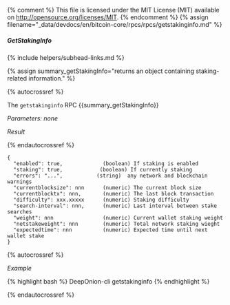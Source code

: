 {% comment %}
This file is licensed under the MIT License (MIT) available on
http://opensource.org/licenses/MIT.
{% endcomment %}
{% assign filename="_data/devdocs/en/bitcoin-core/rpcs/rpcs/getstakinginfo.md" %}

##### GetStakingInfo
{% include helpers/subhead-links.md %}

{% assign summary_getStakingInfo="returns an object containing staking-related information." %}

{% autocrossref %}

The `getstakinginfo` RPC {{summary_getStakingInfo}}

*Parameters: none*

*Result*

{% endautocrossref %}

    {
      "enabled": true,             (boolean) If staking is enabled
      "staking": true, 	          (boolean) If currently staking
      "errors": "...",           (string)  any network and blockchain warnings
      "currentblocksize": nnn      (numeric) The current block size
      "currentblocktx": nnn,       (numeric) The last block transaction
      "difficulty": xxx.xxxxx      (numeric) Staking difficulty
      "search-interval": nnn,      (numeric) Last interval between stake searches
      "weight": nnn                (numeric) Current wallet staking weight
      "netstakeweight": nnn        (numeric) Total network staking wieght
      "expectedtime": nnn          (numeric) Expected time until next wallet stake
    }

{% autocrossref %}

*Example*

{% highlight bash %}
DeepOnion-cli getstakinginfo
{% endhighlight %}

{% endautocrossref %}
